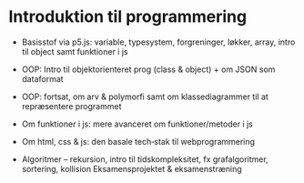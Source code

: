 # Introduktion til programmering

- Basisstof via p5.js: variable, typesystem, forgreninger, løkker, array, intro til object samt funktioner i js
- OOP: Intro til objektorienteret prog (class & object) + om JSON som dataformat
- OOP: fortsat, om arv & polymorfi samt om klassediagrammer til at repræsentere programmet
- Om funktioner i js: mere avanceret om funktioner/metoder i js


- Om html, css & js: den basale tech‐stak til webprogrammering


- Algoritmer – rekursion, intro til tidskompleksitet, fx grafalgoritmer, sortering, kollision
Eksamensprojektet & eksamenstræning

